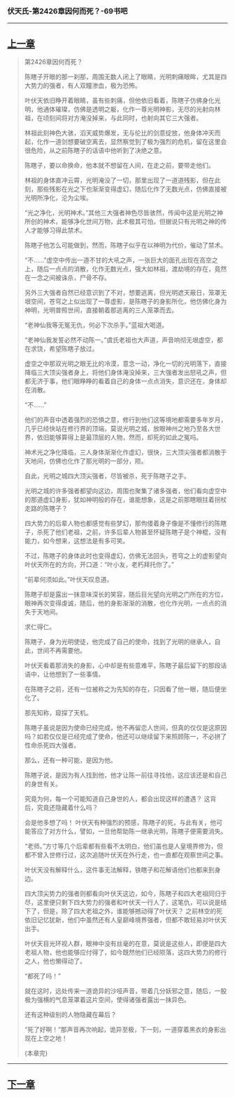 ### 伏天氏-第2426章因何而死？-69书吧

--------
[上一章](./a8294b106b30faf6c19e9af1d25fb200.md)
--------


>
>
>
>第2426章因何而死？
>
>陈瞎子开眼的那一刹那，周围无数人闭上了眼睛，光明刺痛眼眸，尤其是四大势力的强者，有人双瞳渗血，极为恐怖。
>
>叶伏天依旧睁开着眼睛，虽有些刺痛，但他依旧看着，陈瞎子仿佛身化光明，他通体璀璨，仿佛是透明之躯，化作一尊光明神影，无尽的光射向林祖，在顷刻间将对方淹没掉来，与此同时，也射向其它三大强者。
>
>林祖此刻神色大骇，滔天威势爆发，无与伦比的剑意绽放，他身体冲天而起，化作一道剑想要破空离去，显然察觉到了极为强烈的危机，留在这里会很危险，从之前陈瞎子的话语中他听到了决绝之意。
>
>陈瞎子，要以命换命，他本就不想留在人间，在走之前，要带走他们。
>
>林祖的身体直冲云霄，光明淹没了一切，那里出现了一道道残影，但在此刻，那些残影在光之下也渐渐变得虚幻，随后化作了无数光点，仿佛直接被光明所净化，沦为尘埃。
>
>“光之净化，光明神术。”其他三大强者神色尽皆骇然，传闻中这是光明之神所创的神术，能够净化世间万物，此术极其可怕，但据说只有光明之神的传人才能够习得此禁术。
>
>陈瞎子他怎么可能做到，然而，陈瞎子似乎在以神明为代价，催动了禁术。
>
>“不……”虚空中传出一道不甘的大吼之声，一张巨大的面孔出现在高空之上，随后一点点的消散，化作无数光点，强大如林祖，渡劫境的存在，竟然在一念之间被诛杀，尸骨不存。
>
>另外三大强者自然已经意识到了不对，想要逃离，但光明遮天蔽日，笼罩无垠空间，苍穹之上似出现了一尊虚影，是陈瞎子的身影所化，他仿佛化身为神明，光明普照世间，直接朝着那逃离的三人笼罩而去。
>
>“老神仙我等无冤无仇，何必下次杀手。”蓝祖大喝道。
>
>“老神仙我发誓必然不动陈一。”虞氏老祖也大声道，声音响彻无垠虚空，都在求饶，希望陈瞎子放过。
>
>虚空之中那双光明之眼无比的冷漠，意念一动，净化一切的光明落下，直接降临三大顶尖强者身上，将他们身体淹没掉来，三大强者发出怒吼之声，但都无济于事，他们眼睁睁的看着自己的身体一点点消失，意识还在，身体却在消散。
>
>“不……”
>
>他们的声音中透着强烈的恐惧之意，修行到他们这等境地都需要多年岁月，几乎已经快站在修行界的顶端，莫说光明之城，放眼神州之地乃至各大世界，依旧能够算得上是最顶层的人物，然而，却死的如此之冤吗。
>
>神术光之净化降临，三人身体渐渐化作虚幻，很快，三大顶尖强者都消散于天地间，仿佛也化作了那光明的一部分，陨。
>
>自此，光明之城四大顶尖强者，尽皆被杀，死于陈瞎子之手。
>
>光明之城的许多强者都望向这边，周围也聚集了诸多强者，他们看向虚空中的那道虚幻身影，犹如神明般的存在，谁能想象，这是之前那瞎眼拄着拐杖走路的陈瞎子？
>
>四大势力的后辈人物也都感觉有些梦幻，那佝偻着身子像是不懂修行的陈瞎子，杀死了他们老祖，之前，许多后辈人物甚至怀疑陈瞎子是个神棍，没有能力，如今想来，这想法是有多可笑。
>
>不过，陈瞎子的身体此时也变得虚幻，仿佛无法回头，苍穹之上的虚影望向叶伏天所在的方向，开口道：“叶小友，老朽拜托你了。”
>
>“前辈何须如此。”叶伏天叹息道。
>
>陈瞎子却是露出一抹意味深长的笑容，随后目光望向光明之门所在的方位，眼神再次变得虔诚，随后，他的身影渐渐的消散，也化作光明，一点点的消失于天地间。
>
>求仁得仁。
>
>陈瞎子，身为光明使徒，他完成了自己的使命，找到了光明的继承人，自此，世间不再需要他。
>
>叶伏天看着那消失的身影，心中却是有些意难平，陈瞎子最后留下的那段话语中，让他想到了一些事情。
>
>在陈瞎子之前，还有一位被称之为先知的存在，只因看了他一眼，随后便坐化了。
>
>那先知称，窥探了天机。
>
>陈瞎子虽说是因为使命已经完成，他不再留恋人世间，但真的仅仅是这原因吗？如若仅仅是已经完成了使命，他还可以继续留下来照顾陈一，不必拼了性命杀死四大强者。
>
>那么，还有一种可能，是因为他。
>
>陈瞎子说，是因为有人找到他，他才让陈一前往寻找他，这应该还是和自己的身世有关。
>
>究竟为何，每一个可能知道自己身世的人，都会出现这样的遭遇？
>这背后，究竟还隐藏着什么吗？
>
>会是他多想了吗！
>叶伏天有种强烈的预感，陈瞎子的死，与此有关，他可能答应了对方什么，譬如，一旦他帮助陈一继承光明，陈瞎子便需要消失。
>
>“老师。”方寸等几个后辈都有些看不太明白，他们虽也是人皇境界修为，但都不曾入世修行过，这次追随叶伏天在外行走，也一直都在观察世间之事。
>
>叶伏天没有解释什么，这件事无法解释，铁瞎子和花解语他们也都来到身边。
>
>四大顶尖势力的强者则都看向叶伏天这边，如今，陈瞎子和四大老祖同归于尽，这里便只剩下四大势力的强者和叶伏天一行人了，这笔仇，可以说是结下了，但是，除了四大老祖之外，谁能够撼动得了叶伏天？
>之前林空的死依旧记忆犹新，他们中虽然还有人皇巅峰境界强者，但都不敢轻易对叶伏天出手。
>
>叶伏天目光环视人群，眼神中没有丝毫的在意，莫说是这些人，即便是四大老祖人物，他也能够应付得了，如今既然他们已经陨落，这四大势力的修行之人，他也懒得动了。
>
>“都死了吗！”
>
>就在这时，远处传来一道诡异的沙哑声音，带着几分妖邪之意，随后，一股极为强横的气息笼罩着这片空间，使得诸强者露出一抹异色。
>
>还有这种级别的人物隐藏在幕后？
>
>“死了好啊！”那声音再次响起，诡异至极，下一刻，一道穿着黑衣的身影出现在上空之地！
>
>(本章完)
>
>

--------
[下一章](./66535548e2c0dc9f7a77845a8328bc3c.md)
--------
